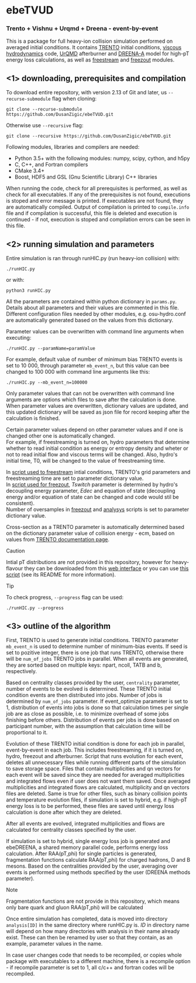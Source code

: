 # ebeTVUD

### Trento + Vishnu + Urqmd + Dreena  -  event-by-event

This is a package for full heavy-ion collision simulation performed on averaged initial conditions. It contains [TRENTO](https://github.com/Duke-QCD/trento) initial conditions, [viscous hydrodynamics](https://github.com/jbernhard/osu-hydro) code, [UrQMD](https://github.com/jbernhard/urqmd-afterburner) afterburner and [DREENA-A](https://github.com/DusanZigic/DREENA-A) model for high-pT energy loss calculations, as well as [freestream](https://github.com/Duke-QCD/freestream) and [freezout](https://github.com/Duke-QCD/frzout) modules.

## <1> downloading, prerequisites and compilation

To download entire repository, with version 2.13 of Git and later, us ```--recurse-submodule``` flag when cloning:

```
git clone --recurse-submodule https://github.com/DusanZigic/ebeTVUD.git
```
Otherwise use ```--recursive``` flag:

```
git clone --recursive https://github.com/DusanZigic/ebeTVUD.git
```

Following modules, libraries and compilers are needed:
+ Python 3.5+ with the following modules: numpy, scipy, cython, and h5py
+ C, C++, and Fortran compilers
+ CMake 3.4+
+ Boost, HDF5 and GSL (Gnu Scientific Library) C++ libraries

When running the code, check for all prerequisites is performed, as well as check for all executables. If any of the prerequisites is
not found, executions is stoped and error message is printed. If executables are not found, they are automatically compiled. Output of
compilation is printed to ```compile.info``` file and if compilation is successful, this file is deleted and execution is continued - if not,
execution is stoped and compilation errors can be seen in this file.

## <2> running simulation and parameters

Entire simulation is ran through runHIC.py (run heavy-ion collision) with:
```
./runHIC.py
```
or with:
```
python3 runHIC.py
```

All the parameters are contained within python dictionary in ```params.py```. Details about all parameters and their values are commented in
this file. Different configuration files needed by other modules, e.g. osu-hydro.conf are automatically generated based on the values
from this dictionary.

Parameter values can be overwritten with command line arguments when executing:
```
./runHIC.py --paramName=paramValue
```
For example, default value of number of minimum bias TRENTO events is set to 10 000, through parameter ```mb_event_n```, but this value can bee changed to 100 000 with command line arguments like this:
```
./runHIC.py --mb_event_n=100000
```
Only parameter values that can not be overwritten with command line arguments are options which files to save after the calculation is done.  
When parameter values are overwritten, dictionary values are updated, and this updated dictionary will be saved as json file for record keeping after the calculation is finished.

Certain parameter values depend on other parameter values and if one is changed other one is automatically changed.  
For example, if freestreaming is turned on, hydro parameters that determine whether to read initial condition as energy or entropy density and wheter or not to read initial flow and viscous terms will be changed. Also, hydro's initial time, T0, will be changed to the value of freestreaming time.

In [script used to freestream](https://github.com/DusanZigic/freestream/blob/34633c2795a2ce3548dda89730da2950b7e2e0d4/streamIC.py) intial conditions, TRENTO's grid parameters and freestreaming time are set to parameter dictionary value.  
In [script used for freezout](https://github.com/DusanZigic/frzout/blob/de3f29ceffb78c2821e318173c7faed2352e13b5/sampleSurface.py), *Tswitch* parameter is determined by hydro's decoupling energy parameter, *Edec* and equation of state (decoupling energy and/or equation of state can be changed and code would stil be consistent).  
Number of oversamples in [freezout](https://github.com/DusanZigic/frzout/blob/de3f29ceffb78c2821e318173c7faed2352e13b5/sampleSurface.py) and [analysys](https://github.com/DusanZigic/avgicTVUD/blob/main/models/analysis/analyse.py) scripts is set to parameter dictionary value.

Cross-section as a TRENTO parameter is automatically determined based on the dictionary parameter value of collision energy - ecm, based on values from [TRENTO documentation page](http://qcd.phy.duke.edu/trento/usage.html).

> [!CAUTION]
> Intial pT distributions are not provided in this repository, however for heavy-flavour they can be downloaded from this [web interface](http://www.lpthe.jussieu.fr/~cacciari/fonll/fonllform.html) or you can use [this script](https://github.com/DusanZigic/heavyQuarkProduction) (see its README for more information).

> [!TIP]
> To check progress, ```--progress``` flag can be used:
```
./runHIC.py --progress
```

## <3> outline of the algorithm

First, TRENTO is used to generate initial conditions. TRENTO parameter ```mb_event_n``` is used to determine number of minimum-bias events. If seed is set to pozitive integer, there is one job that runs TRENTO, otherwise there will be ```num_of_jobs``` TRENTO jobs in parallel. When all events are generated, they are sorted based on multiple keys: npart, ncoll, TATB and b, respectively.

Based on centrality classes provided by the user, ```centrality``` parameter, number of events to be evolved is determined. These TRENTO initial condition events are then distributed into jobs. Number of jobs is determined by ```num_of_jobs``` parameter. If event_optimize parameter is set to 1, distribution of events into jobs is done so that calculation times per single job are as close as possible, i.e. to minimize overhead of some jobs finishing before others. Distribution of events per jobs is done based on participant number, with the assumption that calculation time will be proportional to it.

Evolution of these TRENTO initial condition is done for each job in parallel, event-by-event in each job. This includes freestreaming, if it is turned on, hydro, freezout and afterburner. Script that runs evolution for each event, deletes all unnecessary files while running different parts of the simulation to save storage space. Files that contain multiplicities and qn vectors for each event will be saved since they are needed for averaged multiplicities and integrated flows even if user does not want them saved. Once averaged multiplicities and integrated flows are calculated, multiplicity and qn vectors files are deleted. Same is true for other files, such as binary collision points and temperature evolution files, if simulation is set to hybrid, e.g. if high-pT energy loss is to be performed, these files are saved until energy loss calculation is done after which they are deleted.

After all events are evolved, integrated multiplicities and flows are calculated for centrality classes specified by the user.

If simulation is set to hybrid, single energy loss job is generated and ebeDREENA, a shared memory parallel code, performs energy loss calculation. After RAA(pT,phi) for single particles is generated, fragmentation functions calculate RAA(pT,phi) for charged hadrons, D and B mesons. Based on the centralities provided by the user, averaging over events is performed using methods specified by the user (DREENA methods parameter).
> [!NOTE]
> Fragmentation functions are not provide in this repository, which means only bare quark and gluon RAA(pT,phi) will be calculated

Once entire simulation has completed, data is moved into directory ```analysis[ID]``` in the same directory where runHIC.py is. *ID* in directory name will depend on how many directories with analysis in their name already exist. These can then be renamed by user so that they contain, as an example, parameter values in the name.

In case user changes code that needs to be recompiled, or copies whole package with executables to a different machine, there is a recompile
option - if recompile parameter is set to 1, all c/c++ and fortran codes will be recompiled.

